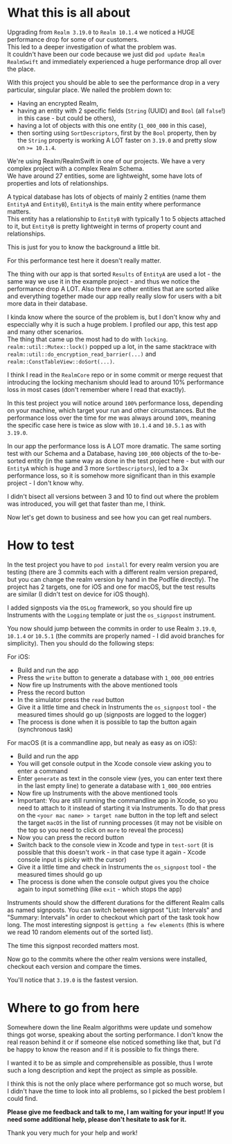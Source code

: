 # What this is all about
Upgrading from `Realm 3.19.0` to `Realm 10.1.4` we noticed a HUGE performance drop for some of our customers.  
This led to a deeper investigation of what the problem was.  
It couldn't have been our code because we just did `pod update Realm RealmSwift` and immediately experienced a huge performance drop all over the place.  

With this project you should be able to see the performance drop in a very particular, singular place. We nailed the problem down to:
- Having an encrypted Realm,
- having an entity with 2 specific fields (`String` (UUID) and `Bool` (all `false`!) in this case - but could be others),
- having a lot of objects with this one entity (`1_000_000` in this case),
- then sorting using `SortDescriptors`, first by the `Bool` property, then by the `String` property
is working A LOT faster on `3.19.0` and pretty slow on `>= 10.1.4`.

We're using Realm/RealmSwift in one of our projects. We have a very complex project with a complex Realm Schema.  
We have around 27 entities, some are lightweight, some have lots of properties and lots of relationships.

A typical database has lots of objects of mainly 2 entities (name them `EntityA` and `EntityB`), `EntityA` is the main entity where performance matters.  
This entity has a relationship to `EntityB` with typically 1 to 5 objects attached to it, but `EntityB` is pretty lightweight in terms of property count and relationships.

This is just for you to know the background a little bit.  

For this performance test here it doesn't really matter.

The thing with our app is that sorted `Results` of `EntityA` are used a lot - the same way we use it in the example project - and thus we notice the performance drop A LOT. Also there are other entities that are sorted alike and everything together made our app really really slow for users with a bit more data in their database.  

I kinda know where the source of the problem is, but I don't know why and especcially why it is such a huge problem. I profiled our app, this test app and many other scenarios.  
The thing that came up the most had to do with `locking`.  
`realm::util::Mutex::lock()` popped up a lot, in the same stacktrace with `realm::util::do_encryption_read_barrier(...)` and `realm::ConstTableView::doSort(...)`.  

I think I read in the `RealmCore` repo or in some commit or merge request that introducing the locking mechanism should lead to around 10% performance loss in most cases (don't remember where I read that exactly).  

In this test project you will notice around `100%` performance loss, depending on your machine, which target your run and other circumstances. But the performance loss over the time for me was always around `100%`, meaning the specific case here is twice as slow with `10.1.4` and `10.5.1` as with `3.19.0`.  

In our app the performance loss is A LOT more dramatic. The same sorting test with our Schema and a Database, having `100_000` objects of the to-be-sorted entity (in the same way as done in the test project here - but with our `EntityA` which is huge and 3 more `SortDescriptors`), led to a 3x performance loss, so it is somehow more significant than in this example project - I don't know why.

I didn't bisect all versions between 3 and 10 to find out where the problem was introduced, you will get that faster than me, I think.

Now let's get down to business and see how you can get real numbers.

# How to test
In the test project you have to `pod install` for every realm version you are testing (there are 3 commits each with a different realm version prepared, but you can change the realm version by hand in the Podfile directly).
The project has 2 targets, one for iOS and one for macOS, but the test results are similar (I didn't test on device for iOS though).

I added signposts via the `OSLog` framework, so you should fire up Instruments with the `Logging` template or just the `os_signpost` instrument.

You now should jump between the commits in order to use Realm `3.19.0`, `10.1.4` or `10.5.1` (the commits are properly named - I did avoid branches for simplicity). Then you should do the following steps:

For iOS:
- Build and run the app
- Press the `write` button to generate a database with `1_000_000` entries
- Now fire up Instruments with the above mentioned tools
- Press the record button
- In the simulator press the `read` button
- Give it a little time and check in Instruments the `os_signpost` tool - the measured times should go up (signposts are logged to the logger)
- The process is done when it is possible to tap the button again (synchronous task)

For macOS (it is a commandline app, but nealy as easy as on iOS):
- Build and run the app
- You will get console output in the Xcode console view asking you to enter a command
- Enter `generate` as text in the console view (yes, you can enter text there in the last empty line) to generate a database with `1_000_000` entries
- Now fire up Instruments with the above mentioned tools
- Important: You are still running the commandline app in Xcode, so you need to attach to it instead of starting it via Instruments. To do that press on the `<your mac name> > target name` button in the top left and select the target `macOS` in the list of running processes (it may not be visible on the top so you need to click on `more` to reveal the process)
- Now you can press the record button
- Switch back to the console view in Xcode and type in `test-sort` (it is possible that this doesn't work - in that case type it again - Xcode console input is picky with the cursor)
- Give it a little time and check in Instruments the `os_signpost` tool - the measured times should go up
- The process is done when the console output gives you the choice again to input something (like `exit` - which stops the app)


Instruments should show the different durations for the different Realm calls as named signposts. You can switch between signpost "List: Intervals" and "Summary: Intervals" in order to checkout which part of the task took how long.
The most interesting signpost is `getting a few elements` (this is where we read 10 random elements out of the sorted list).

The time this signpost recorded matters most.

Now go to the commits where the other realm versions were installed, checkout each version and compare the times.

You'll notice that `3.19.0` is the fastest version.


# Where to go from here
Somewhere down the line Realm algorithms were update und somehow things got worse, speaking about the sorting performance.
I don't know the real reason behind it or if someone else noticed something like that, but I'd be happy to know the reason and if it is possible to fix things there.

I wanted it to be as simple and comprehensible as possible, thus I wrote such a long description and kept the project as simple as possible.

I think this is not the only place where performance got so much worse, but I didn't have the time to look into all problems, so I picked the best problem I could find.

**Please give me feedback and talk to me, I am waiting for your input! If you need some additional help, please don't hesitate to ask for it.**

Thank you very much for your help and work!
